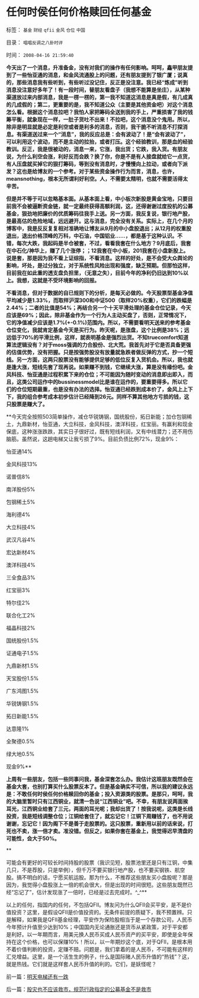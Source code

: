 # 任何时侯任何价格赎回任何基金

标签： `基金` `财经` `qfii` `金风` `仓位` `中国` 

目录： `唱唱反调之八卦时评`

时间： `2008-04-16 21:59:40`

**今天出了一个消息，升准备金，没有对我们的操作有任何影响。呵呵，鑫甲朋友提到了一些怡亚通的消息，和金风流通股上的问题，还有朋友提到了银广厦；说真的，那些消息我有些听到，有些听过没记住，反正是没注意。我已经“炼成”听到消息没注意好多年了！有一段时间，替朋友看盘子（我想不能算是坐庄），从某种渠道放过来内部消息，我是一楞一楞的，第一我不知道这消息是真是假，有几成真的几成假的；第二，更重要的是，我不知道公众（主要是其他资金吧）对这个消息怎么看。根据这个消息拉吧？我怕人家把筹码全送到我的手上，严重损害了我的钱筹平衡，就象现在一样，一肚子货吐不出来！不拉吧，这个消息没个鬼用。所以，除非是明显就是必定是利空或者是利多的消息，否则，我干脆不听消息不打探消息。有渠道送过来一个“消息”，我的反应总是：会有波动了！是“会有波动了”，可以利用这个波动，而不是主动的拉抬，或者打压。这个经验教训，那是血的经验教训。反正，我是很被动的，消息一来，它涨，我出货；它跌，我入货。有朋友说，为什么利空会涨，利好反而会跌？换了你，你是不是有人接盘就给它一点货，有人压盘就买掉它的狠打筹码，等到没有消息时，才慢慢向上拉动，或者向下派发？这也是给博友的一个参考。对于某些资金操作行为而言，消息，也许，meansnothing，根本无所谓利好利空。人，不需要太精明，也就不需要活得太辛苦。**

**但是并不等于可以忽略基本面。从基本面上看，中小板次新股是黄金宝地，只要目前我不会被逼断资金链，就一定最终获得高额利润，这，还得谢谢过度投机的公募基金，狠劲地把廉价的优质筹码往我手上送。另一方面，我反复说，银行地产股，是最高估的危险地域，远远避开。这与消息，完全没有关系。实际上，在几个月的博客中，我是反反复复相对准确地让博友从9月的中小盘股退出；从12月的权重股退出，退出价格顶峰的万科，中石油，中国铝业……，都是基于这种认识。不错，每次大跌，我起码是半仓被套，不过，看看我套在什么地方？9月底后，我套在中石化/神华上，赚了几个涨停；；12我套在中小板，201我套在小盘新股上。说是套，那是因为我不看上证综指，不看消息。这样的好处，是不会受大众舆论的影响，坏处，是过分独立，对于系统性风险出现和强度，缺乏预期。但那怕这样，目前我在如此重的透支盘负担里，（无意之失），目前今年的净利仍旧达到10%以上。我想，这就是不受环境影响的回报。**

**不看消息，但对于数据的自已规则下的分析，是每天必做的。今天股票型基金净值平均减少是1.33%，而取样沪深300和中证500（取样20%权重），它们的跌幅是2.44%；二者的比值是54%；再结合另一个十天平滑处理的基金仓位记录，今天应该是69%；因此，除非基金作为一个行为人主动买盘了，否则，正常情况下，它的净值减少应该是1.7%(+-0.1%)范围内。所以，不需要看明天送来的参考基金仓位变化，我就肯定基金今天是买行为。昨天呢，是涨盘，这个比例是38%；远远低于70%的平滑比例，这样，就表明基金是强烈出货。不知truecomfort知道算法逻辑没有？对于moss强调的力合股份、北大荒。我首先对于它是否具备更强的估值优势，没有把握。只是按强势股没有放量就急跌者做反弹的方式，抄一个短线。另一方面，这两只股票没有能够提供足够的低位反复入货机会。所以，我也就是逢大涨，短线先套了现再说。如果赚不到钱，它继续大涨，算是没有缘份吧。金风科技、怡亚通是过程积累下来的仓位；不可能因为随时变动的消息即出即入，而且，这类公司运作中的bussinessmodel比是谁在运作的，要重要得多。所以它们的仓位短期最重，也是没有办法的选择。怡亚通已经跌到成本价了，金风上上下下，我的组合参考成本初步估计已经降到26元。同样不算其他地方亏损的钱，这只股票是赚大了。**

**今天完全按照503简单操作，减仓华锐铸钢，国统股份，拓日新能；加仓包钢稀土，九鼎新材，怡亚通，大立科技，金风科技，澳洋科技，红宝丽。有赢利和现金保底，这种涨涨跌跌，其实日子很好过，既有短线利润，又有中线潜力；还不用伤脑筋。虽然说，这趟电梯又让我亏损了9%。目前负债比例72%，现金9%：

怡亚通14%

金风科技13%

诺普信8%

南洋股份5%

包钢稀土5%

海利德4%

大立科技4%

武汉凡谷4%

宏达新材4%

澳洋科技4%

三全食品3%

红宝丽3%

特尔佳2%

联合化工2%

福晶科技2%

国统股份1.5%

证通电子1.5%

九鼎新材1.5%

天宝股份1.5%

广东鸿图1.5%

华锐铸钢1.5%

拓日新能1.5%

达意隆1%

全聚德0.5%

绿大地0.5%

现金9%**

**上周有一些朋友，包括一些同事问我，基金深套怎么办。我估计这班朋友既然会在基金大套，也别打算买什么股票反本了。但是基金确实不可信，所以我的建议永远是：不敢任何时侯任何价格赎回你的基金；投入资源类的股票。是那只，呵呵，我的大脑里暂时只有江西铜业，就清一色说“江西铜业”吧。不幸，有朋友说两面挨耳光，江西铜业给套了三元，两面的耳光呢；我却出货了！按我说呢，这类是长线投资，我是短线调整仓位；江铜给套住了，就忘记它！江铜下周赚钱了，也不用说谢谢，忘记它！因为阁下不是善于走股票的。这只股票，重新用以前的话来说，打死也不卖，涨一倍才卖。准没错。但反之，如果你套在基金上，我觉得迟早清盘的可能性，会大于50%。**

**

可能会有更好的可较长时间持股的股票（我识见短，股票池里还是只有江铜，中集几只，不是荐股，只是举例），但千万不要买银行地产股，也不要买钢铁、航空股。搞不明白的话，宁愿买航运股。那为什么，不推荐这些朋友买小盘股呢？那是因为，我觉得小盘股涨上一倍的机会很大，但是出现的时间很短。这些朋友既然已经“忘记了”，估计发现涨了一倍时，已经是过去完成时。^_^**

以上的任何，指国内的任何，不包括QFII。博友问为什么QFII会买平安，是不是价值投资？这里，是假设QFII是价值投资的。无条件前提的质疑下，我不预置辨。只是解释，如果我是QFII基金经理，平安作为保险股相当于是一个存款公司，人民币今年预计升值至少达到10%；中国国内无论通胀还是货币从紧政策，对于平安都是利好。以一年期而言，用美元换人民币买成人民币资产的买平安，即使是全年保持在这个价格，也可以保赚10%！所以，以一年期炒这个底，对于QFII，是根本用不着价值判断的投资，定赚不赔。问题是，我们拿着的是人民币，不可能有这样的汇兑增益。这里，是一个活生生的例子，什么是国际赌人民币升值的“热钱”？这，就是热钱。它们就是这样套人民币升值的利的。它们，是妖怪呢？



前一篇：[明天电梯还有一跌](../../../2008/4/15/明天电梯还有一跌.md)

后一篇：[股灾也不应该救市，规范行政指定的公募基金不是救市](../../../2008/4/17/股灾也不应该救市，规范行政指定的公募基金不是救市.md)